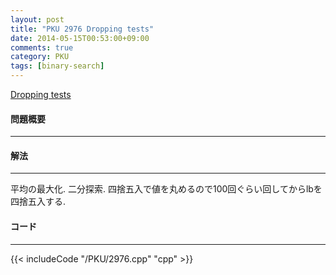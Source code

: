 ```yaml
---
layout: post
title: "PKU 2976 Dropping tests"
date: 2014-05-15T00:53:00+09:00
comments: true
category: PKU
tags: [binary-search]
---
```


[Dropping tests](http://poj.org/problem?id=2976)

#### 問題概要

****

#### 解法

****

平均の最大化. 二分探索. 
四捨五入で値を丸めるので100回ぐらい回してからlbを四捨五入する.  

#### コード

****

{{< includeCode "/PKU/2976.cpp" "cpp" >}}
